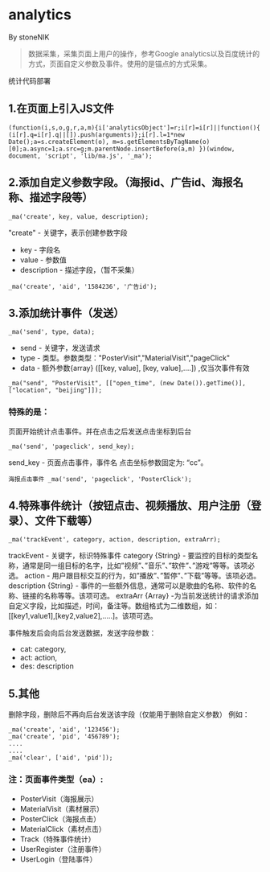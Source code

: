 # analytics
By stoneNIK

> 数据采集，采集页面上用户的操作，参考Google analytics以及百度统计的方式，页面自定义参数及事件。使用的是锚点的方式采集。

统计代码部署

## 1.在页面上引入JS文件
```
(function(i,s,o,g,r,a,m){i['analyticsObject']=r;i[r]=i[r]||function(){ (i[r].q=i[r].q||[]).push(arguments)};i[r].l=1*new Date();a=s.createElement(o), m=s.getElementsByTagName(o)[0];a.async=1;a.src=g;m.parentNode.insertBefore(a,m) })(window, document, 'script', 'lib/ma.js', '_ma');
```
## 2.添加自定义参数字段。（海报id、广告id、海报名称、描述字段等）
```
_ma('create', key, value, description);
```
  "create" - 关键字，表示创建参数字段 
* key - 字段名
* value - 参数值
* description - 描述字段，（暂不采集）
```
_ma('create', 'aid', '1584236', '广告id');
```
## 3.添加统计事件（发送）
```
_ma('send', type, data);
```

* send - 关键字，发送请求
* type - 类型。参数类型："PosterVisit","MaterialVisit","pageClick"
* data - 额外参数{array} ([[key, value], [key, value],....]) ,仅当次事件有效

```
_ma("send", "PosterVisit", [["open_time", (new Date()).getTime()], ["location", "beijing"]]);
```
### 特殊的是：
页面开始统计点击事件。并在点击之后发送点击坐标到后台
```
_ma('send', 'pageclick', send_key);
```
send_key - 页面点击事件，事件名
点击坐标参数固定为: “cc”。
```
海报点击事件 _ma('send', 'pageclick', 'PosterClick');
```
## 4.特殊事件统计（按钮点击、视频播放、用户注册（登录）、文件下载等）
```
_ma('trackEvent', category, action, description, extraArr);
```
trackEvent - 关键字，标识特殊事件 
category {String} - 要监控的目标的类型名称，通常是同一组目标的名字，比如”视频”、”音乐”、”软件”、”游戏”等等。该项必选。
action - 用户跟目标交互的行为，如”播放”、”暂停”、”下载”等等。该项必选。
description {String} - 事件的一些额外信息，通常可以是歌曲的名称、软件的名称、链接的名称等等。该项可选。
extraArr {Array} -为当前发送统计的请求添加自定义字段，比如描述，时间，备注等。数组格式为二维数组，如： [[key1,value1],[key2,value2],.....]。该项可选。

事件触发后会向后台发送数据，发送字段参数：
* cat: category, 
* act: action, 
* des: description

## 5.其他
删除字段，删除后不再向后台发送该字段（仅能用于删除自定义参数）
例如： 
```
_ma('create', 'aid', '123456');
_ma('create', 'pid', '456789');
....
....
_ma('clear', ['aid', 'pid']); 
```

### 注：页面事件类型（ea）:
* PosterVisit（海报展示）
* MaterialVisit（素材展示）
* PosterClick（海报点击）
* MaterialClick（素材点击）
* Track（特殊事件统计）
* UserRegister（注册事件）
* UserLogin（登陆事件）
